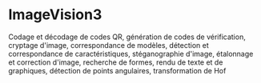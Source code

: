 # ImageVision3
Codage et décodage de codes QR, génération de codes de vérification, cryptage d'image, correspondance de modèles, détection et correspondance de caractéristiques, stéganographie d'image, étalonnage et correction d'image, recherche de formes, rendu de texte et de graphiques, détection de points angulaires, transformation de Hof
